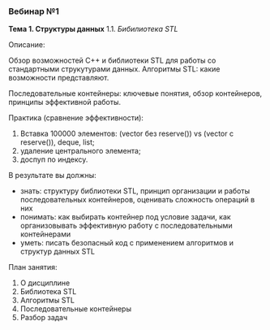 ### Вебинар №1

**Тема 1. Структуры данных** 
1.1. *Бибилиотека STL*

Описание:

Обзор возможностей С++ и библиотеки STL для работы со стандартными струкутурами данных. Алгоритмы STL: какие возможности представляют.

Последовательные контейнеры: ключевые понятия, обзор контейнеров, принципы эффективной работы. 

Практика (сравнение эффективности): 

1) Вставка 100000 элементов: (vector без reserve()) vs (vector с reserve()), deque, list;
2) удаление центрального элемента;
3) доспуп по индексу.

В результате вы должны:

- знать:  структуру библиотеки STL, принцип организации и работы последовательных контейнеров, оценивать сложность операций в них
- понимать: как выбирать контейнер под условие задачи, как организовывать эффективную работу с последовательными контейнерами
- уметь:  писать безопасный код с применением алгоритмов и структур данных STL

План занятия:
1. О дисциплине
2. Библиотека STL 
3. Алгоритмы STL
4. Последовательные контейнеры
5. Разбор задач
